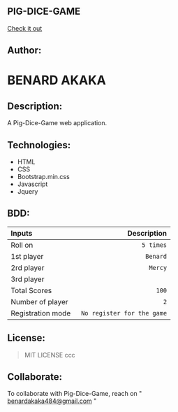 ## PIG-DICE-GAME
[Check it out]("https://github.com/Benardakaka/Pig-Dice-Game")


## Author:
# BENARD AKAKA
## Description: 
A Pig-Dice-Game web application.



## Technologies:
* HTML
* CSS
* Bootstrap.min.css
* Javascript
* Jquery

## BDD:
| Inputs |  Description |
| :---         |          ---: |
| Roll on  | ` 5 times`|
| 1st player     | ` Benard`   |
| 2rd player    | ` Mercy`   |
| 3rd player    | | ` Kerry`
| Total Scores    | ` 100`  |
| Number of player   | ` 2`   |
| Registration mode   | ` No register for the game`   |

## License:
>MIT LICENSE ccc

## Collaborate:
To collaborate with Pig-Dice-Game, reach on " benardakaka484@gmail.com "
